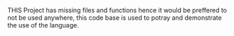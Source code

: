THIS Project has missing files and functions hence it would be preffered to not be used anywhere, this code base is used to potray and demonstrate the use of the language.
